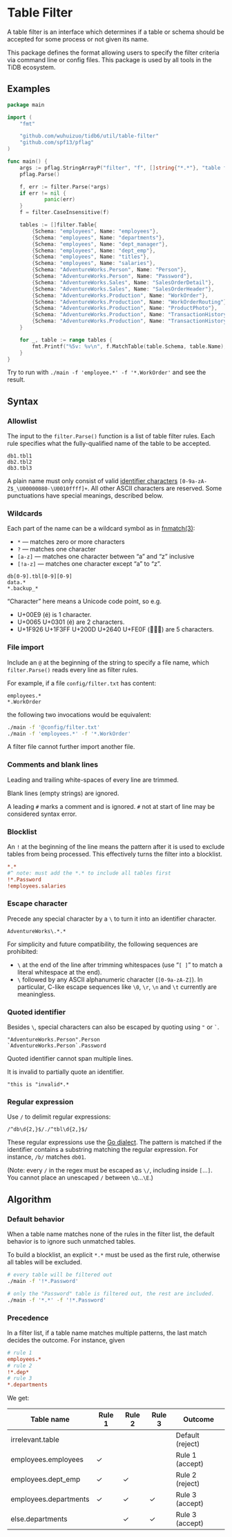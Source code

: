 # Table Filter

A table filter is an interface which determines if a table or schema should be
accepted for some process or not given its name.

This package defines the format allowing users to specify the filter criteria
via command line or config files. This package is used by all tools in the TiDB
ecosystem.

## Examples

```go
package main

import (
    "fmt"

    "github.com/wuhuizuo/tidb6/util/table-filter"
    "github.com/spf13/pflag"
)

func main() {
    args := pflag.StringArrayP("filter", "f", []string{"*.*"}, "table filter")
    pflag.Parse()

    f, err := filter.Parse(*args)
    if err != nil {
            panic(err)
    }
    f = filter.CaseInsensitive(f)

    tables := []filter.Table{
        {Schema: "employees", Name: "employees"},
        {Schema: "employees", Name: "departments"},
        {Schema: "employees", Name: "dept_manager"},
        {Schema: "employees", Name: "dept_emp"},
        {Schema: "employees", Name: "titles"},
        {Schema: "employees", Name: "salaries"},
        {Schema: "AdventureWorks.Person", Name: "Person"},
        {Schema: "AdventureWorks.Person", Name: "Password"},
        {Schema: "AdventureWorks.Sales", Name: "SalesOrderDetail"},
        {Schema: "AdventureWorks.Sales", Name: "SalesOrderHeader"},
        {Schema: "AdventureWorks.Production", Name: "WorkOrder"},
        {Schema: "AdventureWorks.Production", Name: "WorkOrderRouting"},
        {Schema: "AdventureWorks.Production", Name: "ProductPhoto"},
        {Schema: "AdventureWorks.Production", Name: "TransactionHistory"},
        {Schema: "AdventureWorks.Production", Name: "TransactionHistoryArchive"},
    }

    for _, table := range tables {
        fmt.Printf("%5v: %v\n", f.MatchTable(table.Schema, table.Name), table)
    }
}
```

Try to run with `./main -f 'employee.*' -f '*.WorkOrder'` and see the result.

## Syntax

### Allowlist

The input to the `filter.Parse()` function is a list of table filter rules.
Each rule specifies what the fully-qualified name of the table to be accepted.

```
db1.tbl1
db2.tbl2
db3.tbl3
```

A plain name must only consist of valid [identifier characters]
`[0-9a-zA-Z$_\U00000080-\U0010ffff]+`. All other ASCII characters are reserved.
Some punctuations have special meanings, described below.

### Wildcards

Each part of the name can be a wildcard symbol as in [fnmatch(3)]:
* `*` — matches zero or more characters
* `?` — matches one character
* `[a-z]` — matches one character between “a” and “z” inclusive
* `[!a-z]` — matches one character except “a” to “z”.

```
db[0-9].tbl[0-9][0-9]
data.*
*.backup_*
```

“Character” here means a Unicode code point, so e.g.
* U+00E9 (é) is 1 character.
* U+0065 U+0301 (é) are 2 characters.
* U+1F926 U+1F3FF U+200D U+2640 U+FE0F (🤦🏿‍♀️) are 5 characters.

### File import

Include an `@` at the beginning of the string to specify a file name, which
`filter.Parse()` reads every line as filter rules.

For example, if a file `config/filter.txt` has content:

```
employees.*
*.WorkOrder
```

the following two invocations would be equivalent:

```sh
./main -f '@config/filter.txt'
./main -f 'employees.*' -f '*.WorkOrder'
```

A filter file cannot further import another file.

### Comments and blank lines

Leading and trailing white-spaces of every line are trimmed.

Blank lines (empty strings) are ignored.

A leading `#` marks a comment and is ignored.
`#` not at start of line may be considered syntax error.

### Blocklist

An `!` at the beginning of the line means the pattern after it is used to
exclude tables from being processed. This effectively turns the filter into a
blocklist.

```ini
*.*
#^ note: must add the *.* to include all tables first
!*.Password
!employees.salaries
```

### Escape character

Precede any special character by a `\` to turn it into an identifier character.

```
AdventureWorks\.*.*
```

For simplicity and future compatibility, the following sequences are prohibited:
* `\` at the end of the line after trimming whitespaces (use “`[ ]`” to match a literal whitespace at the end).
* `\` followed by any ASCII alphanumeric character (`[0-9a-zA-Z]`). In particular, C-like escape sequences like `\0`, `\r`, `\n` and `\t` currently are meaningless.

### Quoted identifier

Besides `\`, special characters can also be escaped by quoting using `"` or `` ` ``.

```
"AdventureWorks.Person".Person
`AdventureWorks.Person`.Password
```

Quoted identifier cannot span multiple lines.

It is invalid to partially quote an identifier.

```
"this is "invalid*.*
```

### Regular expression

Use `/` to delimit regular expressions:

```
/^db\d{2,}$/./^tbl\d{2,}$/
```

These regular expressions use the [Go dialect]. The pattern is matched if the
identifier contains a substring matching the regular expression. For instance,
`/b/` matches `db01`.

(Note: every `/` in the regex must be escaped as `\/`, including inside `[`…`]`.
You cannot place an unescaped `/` between `\Q`…`\E`.)

[identifier characters]: https://dev.mysql.com/doc/refman/8.0/en/identifiers.html
[fnmatch(3)]: https://pubs.opengroup.org/onlinepubs/9699919799/utilities/V3_chap02.html#tag_18_13
[Go dialect]: https://pkg.go.dev/regexp/syntax?tab=doc

## Algorithm

### Default behavior

When a table name matches none of the rules in the filter list, the default
behavior is to ignore such unmatched tables.

To build a blocklist, an explicit `*.*` must be used as the first rule,
otherwise all tables will be excluded.

```sh
# every table will be filtered out
./main -f '!*.Password'

# only the "Password" table is filtered out, the rest are included.
./main -f '*.*' -f '!*.Password'
```

### Precedence

In a filter list, if a table name matches multiple patterns, the last match
decides the outcome. For instance, given

```ini
# rule 1
employees.*
# rule 2
!*.dep*
# rule 3
*.departments
```

We get:

| Table name            | Rule 1 | Rule 2 | Rule 3 | Outcome          |
|-----------------------|--------|--------|--------|------------------|
| irrelevant.table      |        |        |        | Default (reject) |
| employees.employees   | ✓      |        |        | Rule 1 (accept)  |
| employees.dept_emp    | ✓      | ✓      |        | Rule 2 (reject)  |
| employees.departments | ✓      | ✓      | ✓      | Rule 3 (accept)  |
| else.departments      |        | ✓      | ✓      | Rule 3 (accept)  |
